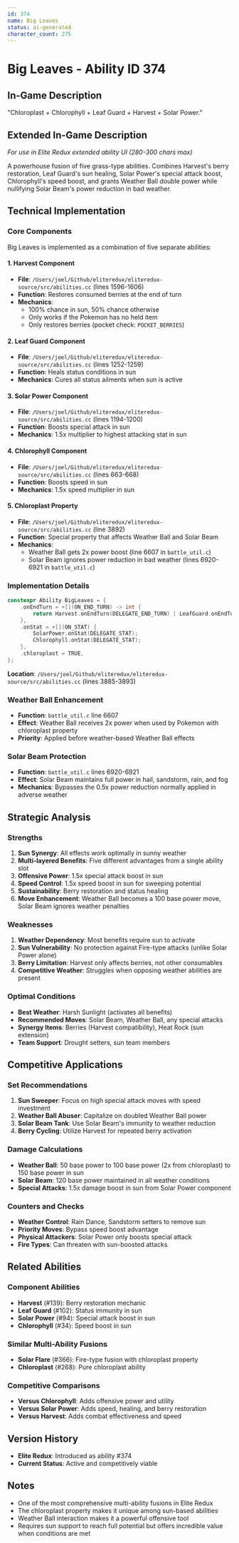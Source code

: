 ```yaml
---
id: 374
name: Big Leaves
status: ai-generated
character_count: 275
---
```


# Big Leaves - Ability ID 374

## In-Game Description
"Chloroplast + Chlorophyll + Leaf Guard + Harvest + Solar Power."

## Extended In-Game Description
*For use in Elite Redux extended ability UI (280-300 chars max)*

A powerhouse fusion of five grass-type abilities. Combines Harvest's berry restoration, Leaf Guard's sun healing, Solar Power's special attack boost, Chlorophyll's speed boost, and grants Weather Ball double power while nullifying Solar Beam's power reduction in bad weather.

## Technical Implementation

### Core Components
Big Leaves is implemented as a combination of five separate abilities:

#### 1. Harvest Component
- **File**: `/Users/joel/Github/eliteredux/eliteredux-source/src/abilities.cc` (lines 1596-1606)
- **Function**: Restores consumed berries at the end of turn
- **Mechanics**: 
  - 100% chance in sun, 50% chance otherwise
  - Only works if the Pokemon has no held item
  - Only restores berries (pocket check: `POCKET_BERRIES`)

#### 2. Leaf Guard Component
- **File**: `/Users/joel/Github/eliteredux/eliteredux-source/src/abilities.cc` (lines 1252-1259)
- **Function**: Heals status conditions in sun
- **Mechanics**: Cures all status ailments when sun is active

#### 3. Solar Power Component
- **File**: `/Users/joel/Github/eliteredux/eliteredux-source/src/abilities.cc` (lines 1194-1200)
- **Function**: Boosts special attack in sun
- **Mechanics**: 1.5x multiplier to highest attacking stat in sun

#### 4. Chlorophyll Component
- **File**: `/Users/joel/Github/eliteredux/eliteredux-source/src/abilities.cc` (lines 663-668)
- **Function**: Boosts speed in sun
- **Mechanics**: 1.5x speed multiplier in sun

#### 5. Chloroplast Property
- **File**: `/Users/joel/Github/eliteredux/eliteredux-source/src/abilities.cc` (line 3892)
- **Function**: Special property that affects Weather Ball and Solar Beam
- **Mechanics**:
  - Weather Ball gets 2x power boost (line 6607 in `battle_util.c`)
  - Solar Beam ignores power reduction in bad weather (lines 6920-6921 in `battle_util.c`)

### Implementation Details

```cpp
constexpr Ability BigLeaves = {
    .onEndTurn = +[](ON_END_TURN) -> int { 
        return Harvest.onEndTurn(DELEGATE_END_TURN) | LeafGuard.onEndTurn(DELEGATE_END_TURN); 
    },
    .onStat = +[](ON_STAT) {
        SolarPower.onStat(DELEGATE_STAT);
        Chlorophyll.onStat(DELEGATE_STAT);
    },
    .chloroplast = TRUE,
};
```

**Location**: `/Users/joel/Github/eliteredux/eliteredux-source/src/abilities.cc` (lines 3885-3893)

### Weather Ball Enhancement
- **Function**: `battle_util.c` line 6607
- **Effect**: Weather Ball receives 2x power when used by Pokemon with chloroplast property
- **Priority**: Applied before weather-based Weather Ball effects

### Solar Beam Protection
- **Function**: `battle_util.c` lines 6920-6921
- **Effect**: Solar Beam maintains full power in hail, sandstorm, rain, and fog
- **Mechanics**: Bypasses the 0.5x power reduction normally applied in adverse weather

## Strategic Analysis

### Strengths
1. **Sun Synergy**: All effects work optimally in sunny weather
2. **Multi-layered Benefits**: Five different advantages from a single ability slot
3. **Offensive Power**: 1.5x special attack boost in sun
4. **Speed Control**: 1.5x speed boost in sun for sweeping potential
5. **Sustainability**: Berry restoration and status healing
6. **Move Enhancement**: Weather Ball becomes a 100 base power move, Solar Beam ignores weather penalties

### Weaknesses
1. **Weather Dependency**: Most benefits require sun to activate
2. **Sun Vulnerability**: No protection against Fire-type attacks (unlike Solar Power alone)
3. **Berry Limitation**: Harvest only affects berries, not other consumables
4. **Competitive Weather**: Struggles when opposing weather abilities are present

### Optimal Conditions
- **Best Weather**: Harsh Sunlight (activates all benefits)
- **Recommended Moves**: Solar Beam, Weather Ball, any special attacks
- **Synergy Items**: Berries (Harvest compatibility), Heat Rock (sun extension)
- **Team Support**: Drought setters, sun team members

## Competitive Applications

### Set Recommendations
1. **Sun Sweeper**: Focus on high special attack moves with speed investment
2. **Weather Ball Abuser**: Capitalize on doubled Weather Ball power
3. **Solar Beam Tank**: Use Solar Beam's immunity to weather reduction
4. **Berry Cycling**: Utilize Harvest for repeated berry activation

### Damage Calculations
- **Weather Ball**: 50 base power to 100 base power (2x from chloroplast) to 150 base power in sun
- **Solar Beam**: 120 base power maintained in all weather conditions
- **Special Attacks**: 1.5x damage boost in sun from Solar Power component

### Counters and Checks
- **Weather Control**: Rain Dance, Sandstorm setters to remove sun
- **Priority Moves**: Bypass speed boost advantage
- **Physical Attackers**: Solar Power only boosts special attack
- **Fire Types**: Can threaten with sun-boosted attacks

## Related Abilities

### Component Abilities
- **Harvest** (#139): Berry restoration mechanic
- **Leaf Guard** (#102): Status immunity in sun
- **Solar Power** (#94): Special attack boost in sun
- **Chlorophyll** (#34): Speed boost in sun

### Similar Multi-Ability Fusions
- **Solar Flare** (#366): Fire-type fusion with chloroplast property
- **Chloroplast** (#268): Pure chloroplast ability

### Competitive Comparisons
- **Versus Chlorophyll**: Adds offensive power and utility
- **Versus Solar Power**: Adds speed, healing, and berry restoration
- **Versus Harvest**: Adds combat effectiveness and speed

## Version History
- **Elite Redux**: Introduced as ability #374
- **Current Status**: Active and competitively viable

## Notes
- One of the most comprehensive multi-ability fusions in Elite Redux
- The chloroplast property makes it unique among sun-based abilities
- Weather Ball interaction makes it a powerful offensive tool
- Requires sun support to reach full potential but offers incredible value when conditions are met